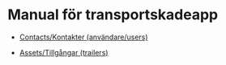 # Manual för transportskadeapp

* [Contacts/Kontakter (användare/users)](./contacts.md)

* [Assets/Tillgångar (trailers)](./assets.md)
